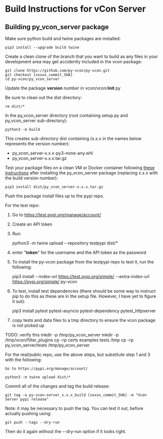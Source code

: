 # Build Instructions for vCon Server

## Building py_vcon_server package

Make sure python build and twine packages are installed:

    pip3 install --upgrade build twine

Create a clean clone of the branch that you want to build as any files in your development area may get accidently included in the vcon package:

    git clone https://github.com/py-vcon/py-vcon.git
    git checkout [xxxxx_commit_SHA]
    cd py-vcon/py_vcon_server

Update the package __version__ number in vcon/vcon/__init__.py

Be sure to clean out the dist directory:

    rm dist/*

In the py_vcon_server directory (root containing setup.py and py_vcon_server sub-directory):

    python3 -m build

This creates sub-directory dist containing (x.x.x in the names below represents the version number):

  * py_vcon_server-x.x.x-py3-none-any.whl
  * py_vcon_server-x.x.x.tar.gz

Test your package files on a clean VM or Docker container following [these instructions](README.md#testing-the-vcon-server) after installing the py_vcon_server package (replacing x.x.x with the build version number):

    pip3 install dist/py_vcon_server-x.x.x.tar.gz

Push the package install files up to the pypi repo.

For the test repo:

 1) Go to https://test.pypi.org/manage/account/
 2) Create an API token
 3) Run:

    python3 -m twine upload --repository testpypi dist/*

 4) enter "__token__" for the username and the API token as the password
 5) To install the py-vcon package from the testpypi repo to test it, run the following:

    pip3 install --index-url https://test.pypi.org/simple/ --extra-index-url https://pypi.org/simple/  py-vcon

 6) To test, install test dependencies (there should be some way to instruct pip to do this as these are in the setup file.  However, I have yet to figure it out):

    pip3 install pytest pytest-asyncio pytest-dependency pytest_httpserver

 7) copy tests and data files to a tmp directory to ensure the vcon package is not picked up

TODO: verify this
    mkdir -p /tmp/py_vcon_server
    mkdir -p /tmp/vcon/filter_plugins
    cp -rp certs examples tests /tmp
    cp -rp py_vcon_server/tests /tmp/py_vcon_server

For the real/public repo, use the above steps, but substitute step 1 and 3 with the following:

    Go to https://pypi.org/manage/account/

    python3 -m twine upload dist/*

Commit all of the changes and tag the build release:

    git tag -a py-vcon-server_x.x.x_build [xxxxx_commit_SHA] -m "Vcon Server pypi release"

Note: it may be necessary to push the tag.  You can test it out, before actually pushing using:

    git push --tags --dry-run

Then do it again without the --dry-run option if it looks right.

